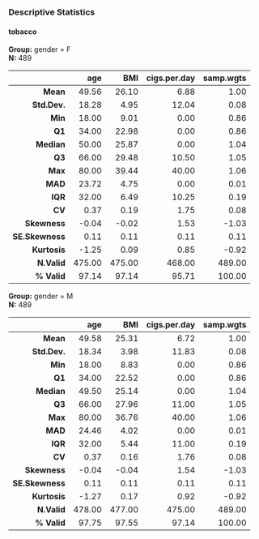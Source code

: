 ### Descriptive Statistics  
#### tobacco  
**Group:** gender = F  
**N:** 489  

|          &nbsp; |    age |    BMI | cigs.per.day | samp.wgts |
|----------------:|-------:|-------:|-------------:|----------:|
|        **Mean** |  49.56 |  26.10 |         6.88 |      1.00 |
|    **Std.Dev.** |  18.28 |   4.95 |        12.04 |      0.08 |
|         **Min** |  18.00 |   9.01 |         0.00 |      0.86 |
|          **Q1** |  34.00 |  22.98 |         0.00 |      0.86 |
|      **Median** |  50.00 |  25.87 |         0.00 |      1.04 |
|          **Q3** |  66.00 |  29.48 |        10.50 |      1.05 |
|         **Max** |  80.00 |  39.44 |        40.00 |      1.06 |
|         **MAD** |  23.72 |   4.75 |         0.00 |      0.01 |
|         **IQR** |  32.00 |   6.49 |        10.25 |      0.19 |
|          **CV** |   0.37 |   0.19 |         1.75 |      0.08 |
|    **Skewness** |  -0.04 |  -0.02 |         1.53 |     -1.03 |
| **SE.Skewness** |   0.11 |   0.11 |         0.11 |      0.11 |
|    **Kurtosis** |  -1.25 |   0.09 |         0.85 |     -0.92 |
|     **N.Valid** | 475.00 | 475.00 |       468.00 |    489.00 |
|     **% Valid** |  97.14 |  97.14 |        95.71 |    100.00 |

**Group:** gender = M  
**N:** 489  

|          &nbsp; |    age |    BMI | cigs.per.day | samp.wgts |
|----------------:|-------:|-------:|-------------:|----------:|
|        **Mean** |  49.58 |  25.31 |         6.72 |      1.00 |
|    **Std.Dev.** |  18.34 |   3.98 |        11.83 |      0.08 |
|         **Min** |  18.00 |   8.83 |         0.00 |      0.86 |
|          **Q1** |  34.00 |  22.52 |         0.00 |      0.86 |
|      **Median** |  49.50 |  25.14 |         0.00 |      1.04 |
|          **Q3** |  66.00 |  27.96 |        11.00 |      1.05 |
|         **Max** |  80.00 |  36.76 |        40.00 |      1.06 |
|         **MAD** |  24.46 |   4.02 |         0.00 |      0.01 |
|         **IQR** |  32.00 |   5.44 |        11.00 |      0.19 |
|          **CV** |   0.37 |   0.16 |         1.76 |      0.08 |
|    **Skewness** |  -0.04 |  -0.04 |         1.54 |     -1.03 |
| **SE.Skewness** |   0.11 |   0.11 |         0.11 |      0.11 |
|    **Kurtosis** |  -1.27 |   0.17 |         0.92 |     -0.92 |
|     **N.Valid** | 478.00 | 477.00 |       475.00 |    489.00 |
|     **% Valid** |  97.75 |  97.55 |        97.14 |    100.00 |
